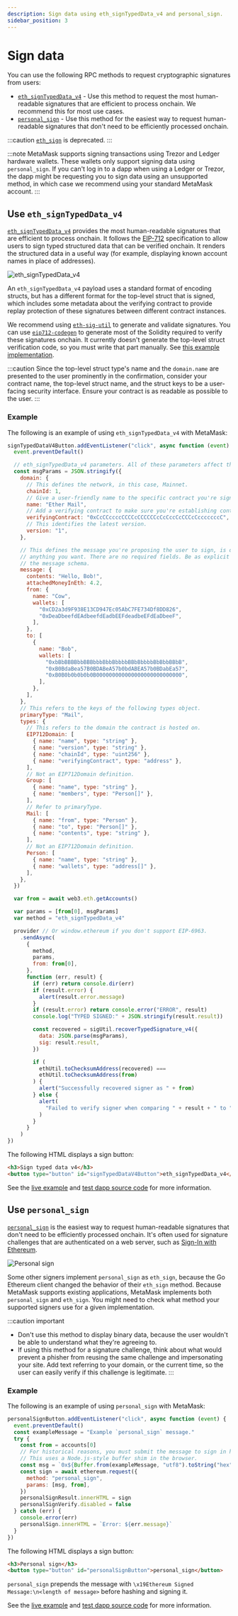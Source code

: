 ```yaml
---
description: Sign data using eth_signTypedData_v4 and personal_sign.
sidebar_position: 3
---
```


# Sign data

You can use the following RPC methods to request cryptographic signatures from users:

- [`eth_signTypedData_v4`](#use-eth_signtypeddata_v4) - Use this method to request the most human-readable
  signatures that are efficient to process onchain.
  We recommend this for most use cases.
- [`personal_sign`](#use-personal_sign) - Use this method for the easiest way to request human-readable
  signatures that don't need to be efficiently processed onchain.

:::caution
[`eth_sign`](../../concepts/signing-methods.md#eth_sign) is deprecated.
:::

:::note
MetaMask supports signing transactions using Trezor and Ledger hardware wallets.
These wallets only support signing data using `personal_sign`.
If you can't log in to a dapp when using a Ledger or Trezor, the dapp might be requesting you to
sign data using an unsupported method, in which case we recommend using your standard MetaMask account.
:::

## Use `eth_signTypedData_v4`

[`eth_signTypedData_v4`](/wallet/reference/json-rpc-methods/eth_signTypedData_v4)
provides the most human-readable signatures that are efficient to process onchain.
It follows the [EIP-712](https://eips.ethereum.org/EIPS/eip-712) specification to allow users to sign
typed structured data that can be verified onchain.
It renders the structured data in a useful way (for example, displaying known
account names in place of addresses).

<p align="center">

![eth_signTypedData_v4](../../assets/signTypedData.png)

</p>

An `eth_signTypedData_v4` payload uses a standard format of encoding structs, but has a different
format for the top-level struct that is signed, which includes some metadata about the verifying
contract to provide replay protection of these signatures between different contract instances.

We recommend using [`eth-sig-util`](https://github.com/MetaMask/eth-sig-util) to generate and
validate signatures.
You can use [`eip712-codegen`](https://github.com/danfinlay/eip712-codegen#readme) to generate most
of the Solidity required to verify these signatures onchain.
It currently doesn't generate the top-level struct verification code, so you must write that part manually.
See
[this example implementation](https://github.com/delegatable/delegatable-sol/blob/fb34bb259890417285f7185bc6500fb0ab8bf86f/contracts/Delegatable.sol#L80).

:::caution
Since the top-level struct type's name and the `domain.name` are presented to the user prominently
in the confirmation, consider your contract name, the top-level struct name, and the struct keys to
be a user-facing security interface.
Ensure your contract is as readable as possible to the user.
:::

### Example

The following is an example of using `eth_signTypedData_v4` with MetaMask:

```javascript title="index.js"
signTypedDataV4Button.addEventListener("click", async function (event) {
  event.preventDefault()

  // eth_signTypedData_v4 parameters. All of these parameters affect the resulting signature.
  const msgParams = JSON.stringify({
    domain: {
      // This defines the network, in this case, Mainnet.
      chainId: 1,
      // Give a user-friendly name to the specific contract you're signing for.
      name: "Ether Mail",
      // Add a verifying contract to make sure you're establishing contracts with the proper entity.
      verifyingContract: "0xCcCCccccCCCCcCCCCCCcCcCccCcCCCcCcccccccC",
      // This identifies the latest version.
      version: "1",
    },

    // This defines the message you're proposing the user to sign, is dapp-specific, and contains
    // anything you want. There are no required fields. Be as explicit as possible when building out
    // the message schema.
    message: {
      contents: "Hello, Bob!",
      attachedMoneyInEth: 4.2,
      from: {
        name: "Cow",
        wallets: [
          "0xCD2a3d9F938E13CD947Ec05AbC7FE734Df8DD826",
          "0xDeaDbeefdEAdbeefdEadbEEFdeadbeEFdEaDbeeF",
        ],
      },
      to: [
        {
          name: "Bob",
          wallets: [
            "0xbBbBBBBbbBBBbbbBbbBbbbbBBbBbbbbBbBbbBBbB",
            "0xB0BdaBea57B0BDABeA57b0bdABEA57b0BDabEa57",
            "0xB0B0b0b0b0b0B000000000000000000000000000",
          ],
        },
      ],
    },
    // This refers to the keys of the following types object.
    primaryType: "Mail",
    types: {
      // This refers to the domain the contract is hosted on.
      EIP712Domain: [
        { name: "name", type: "string" },
        { name: "version", type: "string" },
        { name: "chainId", type: "uint256" },
        { name: "verifyingContract", type: "address" },
      ],
      // Not an EIP712Domain definition.
      Group: [
        { name: "name", type: "string" },
        { name: "members", type: "Person[]" },
      ],
      // Refer to primaryType.
      Mail: [
        { name: "from", type: "Person" },
        { name: "to", type: "Person[]" },
        { name: "contents", type: "string" },
      ],
      // Not an EIP712Domain definition.
      Person: [
        { name: "name", type: "string" },
        { name: "wallets", type: "address[]" },
      ],
    },
  })

  var from = await web3.eth.getAccounts()

  var params = [from[0], msgParams]
  var method = "eth_signTypedData_v4"

  provider // Or window.ethereum if you don't support EIP-6963.
    .sendAsync(
      {
        method,
        params,
        from: from[0],
      },
      function (err, result) {
        if (err) return console.dir(err)
        if (result.error) {
          alert(result.error.message)
        }
        if (result.error) return console.error("ERROR", result)
        console.log("TYPED SIGNED:" + JSON.stringify(result.result))

        const recovered = sigUtil.recoverTypedSignature_v4({
          data: JSON.parse(msgParams),
          sig: result.result,
        })

        if (
          ethUtil.toChecksumAddress(recovered) ===
          ethUtil.toChecksumAddress(from)
        ) {
          alert("Successfully recovered signer as " + from)
        } else {
          alert(
            "Failed to verify signer when comparing " + result + " to " + from
          )
        }
      }
    )
})
```

The following HTML displays a sign button:

```html title="index.html"
<h3>Sign typed data v4</h3>
<button type="button" id="signTypedDataV4Button">eth_signTypedData_v4</button>
```

See the [live example](https://metamask.github.io/test-dapp/#signTypedDataV4) and
[test dapp source code](https://github.com/MetaMask/test-dapp) for more information.

## Use `personal_sign`

[`personal_sign`](/wallet/reference/json-rpc-methods/personal_sign) is the
easiest way to request human-readable signatures that don't need to be efficiently processed onchain.
It's often used for signature challenges that are authenticated on a web server, such as
[Sign-In with Ethereum](siwe.md).

<p align="center">

![Personal sign](../../assets/personal_sign.png)

</p>

Some other signers implement `personal_sign` as `eth_sign`, because the Go Ethereum client changed
the behavior of their `eth_sign` method.
Because MetaMask supports existing applications, MetaMask implements both `personal_sign` and `eth_sign`.
You might need to check what method your supported signers use for a given implementation.

:::caution important

- Don't use this method to display binary data, because the user wouldn't be able to understand what
  they're agreeing to.
- If using this method for a signature challenge, think about what would prevent a phisher from
  reusing the same challenge and impersonating your site.
  Add text referring to your domain, or the current time, so the user can easily verify if this
  challenge is legitimate.
  :::

### Example

The following is an example of using `personal_sign` with MetaMask:

```javascript title="index.js"
personalSignButton.addEventListener("click", async function (event) {
  event.preventDefault()
  const exampleMessage = "Example `personal_sign` message."
  try {
    const from = accounts[0]
    // For historical reasons, you must submit the message to sign in hex-encoded UTF-8.
    // This uses a Node.js-style buffer shim in the browser.
    const msg = `0x${Buffer.from(exampleMessage, "utf8").toString("hex")}`
    const sign = await ethereum.request({
      method: "personal_sign",
      params: [msg, from],
    })
    personalSignResult.innerHTML = sign
    personalSignVerify.disabled = false
  } catch (err) {
    console.error(err)
    personalSign.innerHTML = `Error: ${err.message}`
  }
})
```

The following HTML displays a sign button:

```html title="index.html"
<h3>Personal sign</h3>
<button type="button" id="personalSignButton">personal_sign</button>
```

`personal_sign` prepends the message with `\x19Ethereum Signed Message:\n<length of message>` before
hashing and signing it.

See the [live example](https://metamask.github.io/test-dapp/#personalSign) and
[test dapp source code](https://github.com/MetaMask/test-dapp) for more information.
